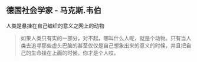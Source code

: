 

## 德国社会学家 - 马克斯.韦伯
人类是悬挂在自己编织的意义之网上的动物
> 如果人类只有实的一部分，对不起，哪叫什么人呢，就是个动物。只有当人类去追寻那些虚头巴脑的甚至仅仅是自己想象出来的意义的时候，并且把自己的生命挂在上面的时候，你才是个人哎。


